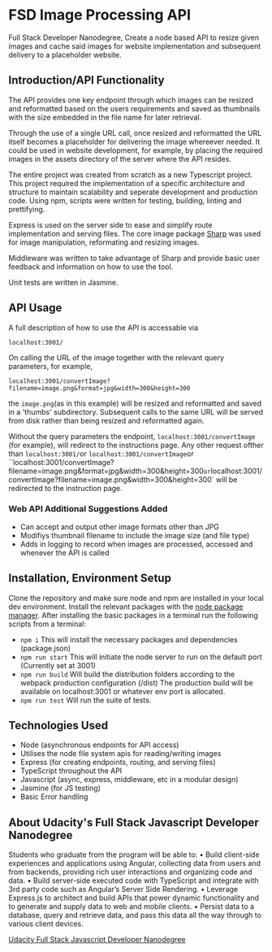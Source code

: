 # FSD Image Processing API

Full Stack Developer Nanodegree, Create a node based API to resize given images and cache said images for website implementation and subsequent delivery to a placeholder website. 


## Introduction/API Functionality

The API provides one key endpoint through which images can be resized and reformatted based on the users requirements and saved as thumbnails with the size embedded in the file name for later retrieval.

Through the use of a single URL call, once resized and reformatted the URL itself becomes a placeholder for delivering the image whereever needed. It could be used in website development, for example, by placing the required images in the assets directory of the server where the API resides. 

The entire project was created from scratch as a new Typescript project. This project required the implementation of a specific architecture and structure to maintain scalability and seperate development and production code.
Using npm, scripts were written for testing, building, linting and prettifying.

Express is used on the server side to ease and simplify route implementation and serving files. The core image package [Sharp](https://www.npmjs.com/package/sharp) was used for image manipulation, reformating and resizing images.

Middleware was written to take advantage of Sharp and provide basic user feedback and information on how to use the tool.

Unit tests are written in Jasmine. 

## API Usage

A full description of how to use the API is accessable via

`localhost:3001/`

On calling the URL of the image together with the relevant query parameters, for example,

`localhost:3001/convertImage?filename=image.png&format=jpg&width=300&height=300`

the `image.png`(as in this example) will be resized and reformatted and saved in a 'thumbs' subdirectory. Subsequent calls to the same URL will be served from disk rather than being resized and reformatted again.

Without the query parameters the endpoint, `localhost:3001/convertImage` (for example), will redirect to the instructions page. Any other request ofther than `localhost:3001/`or `localhost:3001/convertImage`or ``localhost:3001/convertImage?filename=image.png&format=jpg&width=300&height=300` or `localhost:3001/convertImage?filename=image.png&width=300&height=300` will be redirected to the instruction page.


### Web API Additional Suggestions Added 
- Can accept and output other image formats other than JPG
- Modifiys thumbnail filename to include the image size (and file type)
- Adds in logging to record when images are processed, accessed and whenever the API is called

## Installation, Environment Setup

Clone the repository and make sure node and npm are installed in your local dev environment.
Install the relevant packages with the [node package manager](https://docs.npmjs.com/).
After installing the basic packages in a terminal run the following scripts from a terminal: 

* `npm i`
This will install the necessary packages and dependencies (package.json)
* `npm run start`
This will initiate the node server to run on the default port (Currently set at 3001)
* `npm run build`
Will build the distribution folders according to the webpack production configuration (/dist)
The production build will be available on localhost:3001 or whatever env port is allocated. 
* `npm run test`
Will run the suite of tests.

## Technologies Used

- Node (asynchronous endpoints for API access)
- Utilises the node file system apis for reading/writing images
- Express (for creating endpoints, routing, and serving files)
- TypeScript throughout the API
- Javascript (async, express, middleware, etc in a modular design)
- Jasmine (for JS testing)
- Basic Error handling



## About Udacity's Full Stack Javascript Developer Nanodegree

Students who graduate from the program will be able to:
• Build client-side experiences and applications using Angular, collecting data from users and from
backends, providing rich user interactions and organizing code and data.
• Build server-side executed code with TypeScript and integrate with 3rd party code such as
Angular’s Server Side Rendering.
• Leverage Express.js to architect and build APIs that power dynamic functionality and to generate
and supply data to web and mobile clients.
• Persist data to a database, query and retrieve data, and pass this data all the way through to
various client devices.

 [Udacity Full Stack Javascript Developer Nanodegree](https://www.udacity.com/course/full-stack-javascript-developer-nanodegree--nd0067)